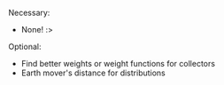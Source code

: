 Necessary:

 - None! :>


Optional:

 - Find better weights or weight functions for collectors
 - Earth mover's distance for distributions
